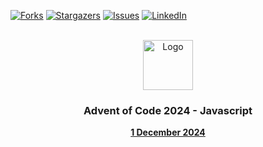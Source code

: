 
<a id="readme-top"></a>
<!-- PROJECT SHIELDS -->
<!--
*** I'm using markdown "reference style" links for readability.
*** Reference links are enclosed in brackets [ ] instead of parentheses ( ).
*** See the bottom of this document for the declaration of the reference variables
*** for contributors-url, forks-url, etc. This is an optional, concise syntax you may use.
*** https://www.markdownguide.org/basic-syntax/#reference-style-links
-->
[![Forks][forks-shield]][forks-url]
[![Stargazers][stars-shield]][stars-url]
[![Issues][issues-shield]][issues-url]
[![LinkedIn][linkedin-shield]][linkedin-url]



<!-- PROJECT LOGO -->
<br />
<div align="center">
  <a href="https://github.com/soycedric/Advent-of-Code-24">
    <img src="https://camo.githubusercontent.com/abf7c05e44e0895311dda543d3f6d2f98cbb458197b37813811558cd5e920be2/68747470733a2f2f616476656e746f66636f64652e636f6d2f66617669636f6e2e706e67" alt="Logo" width="80" height="80">
  </a>

  <h3 align="center">Advent of Code 2024 - Javascript</h3>

  <p align="center">
    <a href="https://github.com/soycedric/Advent-of-Code-24/tree/master/1"><strong>1 December 2024</strong></a>
    <br />

  </p>
</div>




<!-- MARKDOWN LINKS & IMAGES -->
<!-- https://www.markdownguide.org/basic-syntax/#reference-style-links -->
[contributors-shield]: https://img.shields.io/github/contributors/soycedric/Advent-of-Code-24.svg?style=for-the-badge
[contributors-url]: https://github.com/othneildrew/Best-README-Template/graphs/contributors
[forks-shield]: https://img.shields.io/github/forks/soycedric/Advent-of-Code-24.svg?style=for-the-badge
[forks-url]: https://github.com/soycedric/Advent-of-Code-24/network/members
[stars-shield]: https://img.shields.io/github/stars/soycedric/Advent-of-Code-24.svg?style=for-the-badge
[stars-url]: https://github.com/soycedric/Advent-of-Code-24/stargazers
[issues-shield]: https://img.shields.io/github/issues/soycedric/Advent-of-Code-24.svg?style=for-the-badge
[issues-url]: https://github.com/soycedric/Advent-of-Code-24/issues
[linkedin-shield]: https://img.shields.io/badge/-LinkedIn-black.svg?style=for-the-badge&logo=linkedin&colorB=555
[linkedin-url]: https://www.linkedin.com/in/cedric-olivier/

